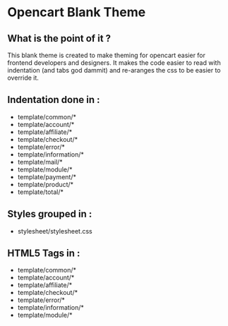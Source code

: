 Opencart Blank Theme
====================

What is the point of it ?
-------------------------

This blank theme is created to make theming for opencart easier for frontend developers and designers. It makes the code easier to read with indentation (and tabs god dammit) and re-aranges the css to be easier to override it.

Indentation done in :
---------------------

- template/common/*
- template/account/*
- template/affiliate/*
- template/checkout/*
- template/error/*
- template/information/*
- template/mail/*
- template/module/*
- template/payment/*
- template/product/*
- template/total/*

Styles grouped in :
-------------------

- stylesheet/stylesheet.css

HTML5 Tags in :
---------------

- template/common/*
- template/account/*
- template/affiliate/*
- template/checkout/*
- template/error/*
- template/information/*
- template/module/*